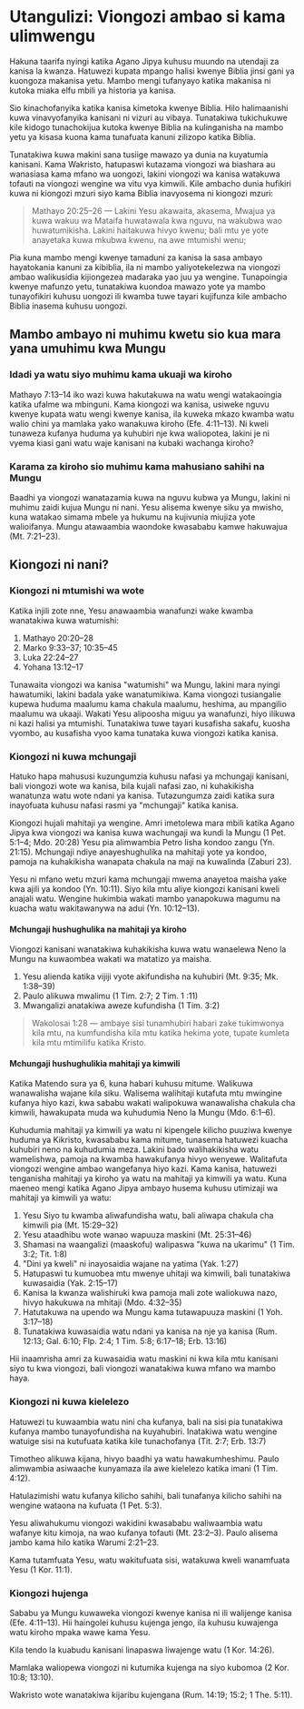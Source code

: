 # Utangulizi: Viongozi ambao si kama ulimwengu

Hakuna taarifa nyingi katika Agano Jipya kuhusu muundo na utendaji za kanisa la kwanza. Hatuwezi kupata mpango halisi kwenye Biblia jinsi gani ya kuongoza makanisa yetu. Mambo mengi tufanyayo katika makanisa ni kutoka miaka elfu mbili ya historia ya kanisa.

Sio kinachofanyika katika kanisa kimetoka kwenye Biblia. Hilo halimaanishi kuwa vinavyofanyika kanisani ni vizuri au vibaya. Tunatakiwa tukichukuwe kile kidogo tunachokijua kutoka kwenye Biblia na kulinganisha na mambo yetu ya kisasa kuona kama tunafuata kanuni zilizopo katika Biblia.

Tunatakiwa kuwa makini sana tusiige mawazo ya dunia na kuyatumia kanisani. Kama Wakristo, hatupaswi kutazama viongozi wa biashara au wanasiasa kama mfano wa uongozi, lakini viongozi wa kanisa watakuwa tofauti na viongozi wengine wa vitu vya kimwili. Kile ambacho dunia hufikiri kuwa ni kiongozi mzuri siyo kama Biblia inavyosema ni kiongozi mzuri:

> Mathayo 20:25–26 — Lakini Yesu akawaita, akasema, Mwajua ya kuwa wakuu wa Mataifa huwatawala kwa nguvu, na wakubwa wao huwatumikisha. Lakini haitakuwa hivyo kwenu; bali mtu ye yote anayetaka kuwa mkubwa kwenu, na awe mtumishi wenu;

Pia kuna mambo mengi kwenye tamaduni za kanisa la sasa ambayo hayatokania kanuni za kibiblia, ila ni mambo yaliyotekelezwa na viongozi ambao walikusidia kijiongezea madaraka yao juu ya wengine. Tunapoingia kwenye mafunzo yetu, tunatakiwa kuondoa mawazo yote ya mambo tunayofikiri kuhusu uongozi ili kwamba tuwe tayari kujifunza kile ambacho Biblia inasema kuhusu uongozi.

## Mambo ambayo ni muhimu kwetu sio kua mara yana umuhimu kwa Mungu

### Idadi ya watu siyo muhimu kama ukuaji wa kiroho

Mathayo 7:13–14 iko wazi kuwa hakutakuwa na watu wengi watakaoingia katika ufalme wa mbinguni. Kama kiongozi wa kanisa, usiweke nguvu kwenye kupata watu wengi kwenye kanisa, ila kuweka mkazo kwamba watu walio chini ya mamlaka yako wanakuwa kiroho (Efe. 4:11–13). Ni kweli tunaweza kufanya huduma ya kuhubiri nje kwa waliopotea, lakini je ni vyema kiasi gani watu waje kanisani na kubaki wachanga kiroho?

### Karama za kiroho sio muhimu kama mahusiano sahihi na Mungu

Baadhi ya viongozi wanatazamia kuwa na nguvu kubwa ya Mungu, lakini ni muhimu zaidi kujua Mungu ni nani. Yesu alisema kwenye siku ya mwisho, kuna watakao simama mbele ya hukumu na kujivunia miujiza yote walioifanya. Mungu atawaambia waondoke kwasababu kamwe hakuwajua (Mt. 7:21–23).

## Kiongozi ni nani?

### Kiongozi ni mtumishi wa wote

Katika injili zote nne, Yesu anawaambia wanafunzi wake kwamba wanatakiwa kuwa watumishi:

1. Mathayo 20:20–28
2. Marko 9:33–37; 10:35–45
3. Luka 22:24–27
4. Yohana 13:12–17

Tunawaita viongozi wa kanisa "watumishi" wa Mungu, lakini mara nyingi hawatumiki, lakini badala yake wanatumikiwa. Kama viongozi tusiangalie kupewa huduma maalumu kama chakula maalumu, heshima, au mpangilio maalumu wa ukaaji. Wakati Yesu alipoosha miguu ya wanafunzi, hiyo ilikuwa ni kazi halisi ya mtumishi. Tunatakiwa tuwe tayari kusafisha sakafu, kuosha vyombo, au kusafisha vyoo kama tunataka kuwa viongozi katika kanisa.

### Kiongozi ni kuwa mchungaji

Hatuko hapa mahususi kuzungumzia kuhusu nafasi ya mchungaji kanisani, bali viongozi wote wa kanisa, bila kujali nafasi zao, ni kuhakikisha wanatunza watu wote ndani ya kanisa. Tutazungumza zaidi katika sura inayofuata kuhusu nafasi rasmi ya "mchungaji" katika kanisa.

Kiongozi hujali mahitaji ya wengine. Amri imetolewa mara mbili katika Agano Jipya kwa viongozi wa kanisa kuwa wachungaji wa kundi la Mungu (1 Pet. 5:1–4; Mdo. 20:28) Yesu pia alimwambia Petro lisha kondoo zangu (Yn. 21:15). Mchungaji ndiye anayeshughulika na mahitaji yote ya kondoo, pamoja na kuhakikisha wanapata chakula na maji na kuwalinda (Zaburi 23).

Yesu ni mfano wetu mzuri kama mchungaji mwema anayetoa maisha yake kwa ajili ya kondoo (Yn. 10:11). Siyo kila mtu aliye kiongozi kanisani kweli anajali watu. Wengine hukimbia wakati mambo yanapokuwa magumu na kuacha watu wakitawanywa na adui (Yn. 10:12–13).

#### Mchungaji hushughulika na mahitaji ya kiroho

Viongozi kanisani wanatakiwa kuhakikisha kuwa watu wanaelewa Neno la Mungu na kuwaombea wakati wa matatizo ya maisha.

1. Yesu alienda katika vijiji vyote akifundisha na kuhubiri (Mt. 9:35; Mk. 1:38–39)
2. Paulo alikuwa mwalimu (1 Tim. 2:7; 2 Tim. 1 :11)
3. Mwangalizi anatakiwa aweze kufundisha (1 Tim. 3:2)

> Wakolosai 1:28 — ambaye sisi tunamhubiri habari zake tukimwonya kila mtu, na kumfundisha kila mtu katika hekima yote, tupate kumleta kila mtu mtimilifu katika Kristo.

#### Mchungaji hushughulikia mahitaji ya kimwili

Katika Matendo sura ya 6, kuna habari kuhusu mitume. Walikuwa wanawalisha wajane kila siku. Walisema walihitaji kutafuta mtu mwingine kufanya hiyo kazi, kwa sababu wakati walipokuwa wanawalisha chakula cha kimwili, hawakupata muda wa kuhudumia Neno la Mungu (Mdo. 6:1–6).

Kuhudumia mahitaji ya kimwili ya watu ni kipengele kilicho puuziwa kwenye huduma ya Kikristo, kwasababu kama mitume, tunasema hatuwezi kuacha kuhubiri neno na kuhudumia meza. Lakini bado walihakikisha watu wamelishwa, pamoja na kwamba hawakufanya hivyo wenyewe. Walitafuta viongozi wengine ambao wangefanya hiyo kazi. Kama kanisa, hatuwezi tenganisha mahitaji ya kiroho ya watu na mahitaji ya kimwili ya watu. Kuna maeneo mengi katika Agano Jipya ambayo husema kuhusu utimizaji wa mahitaji ya kimwili ya watu:

1. Yesu Siyo tu kwamba aliwafundisha watu, bali aliwapa chakula cha kimwili pia (Mt. 15:29–32)
2. Yesu ataadhibu wote wanao wapuuza maskini (Mt. 25:31–46)
3. Shamasi na waangalizi (maaskofu) walipaswa "kuwa na ukarimu" (1 Tim. 3:2; Tit. 1:8)
4. "Dini ya kweli" ni inayosaidia wajane na yatima (Yak. 1:27)
5. Hatupaswi tu kumuobea mtu mwenye uhitaji wa kimwili, bali tunatakiwa kuwasaidia (Yak. 2:15–17)
6. Kanisa la kwanza walishiruki kwa pamoja mali zote waliokuwa nazo, hivyo hakukuwa na mhitaji (Mdo. 4:32–35)
7. Hatutakuwa na upendo wa Mungu kama tutawapuuza maskini (1 Yoh. 3:17–18)
8. Tunatakiwa kuwasaidia watu ndani ya kanisa na nje ya kanisa (Rum. 12:13; Gal. 6:10; Flp. 2:4; 1 Tim. 5:8; 6:17–18; Erb. 13:16)

Hii inaamrisha amri za kuwasaidia watu maskini ni kwa kila mtu kanisani siyo tu kwa viongozi, bali viongozi wanatakiwa kuwa mfano wa mambo haya.

### Kiongozi ni kuwa kielelezo

Hatuwezi tu kuwaambia watu nini cha kufanya, bali na sisi pia tunatakiwa kufanya mambo tunayofundisha na kuyahubiri. Inatakiwa watu wengine watuige sisi na kutufuata katika kile tunachofanya (Tit. 2:7; Erb. 13:7)

Timotheo alikuwa kijana, hivyo baadhi ya watu hawakumheshimu. Paulo alimwambia asiwaache kunyamaza ila awe kielelezo katika imani (1 Tim. 4:12).

Hatulazimishi watu kufanya kilicho sahihi, bali tunafanya kilicho sahihi na wengine wataona na kufuata (1 Pet. 5:3).

Yesu aliwahukumu viongozi wakidini kwasababu waliwaambia watu wafanye kitu kimoja, na wao kufanya tofauti (Mt. 23:2–3). Paulo alisema jambo kama hilo katika Warumi 2:21–23.

Kama tutamfuata Yesu, watu wakitufuata sisi, watakuwa kweli wanamfuata Yesu (1 Kor. 11:1).

### Kiongozi hujenga

Sababu ya Mungu kuwaweka viongozi kwenye kanisa ni ili walijenge kanisa (Efe. 4:11–13). Hii haingolei kuhusu kujenga jengo, ila kuhusu kuwajenga watu kiroho mpaka wawe kama Yesu.

Kila tendo la kuabudu kanisani linapaswa liwajenge watu (1 Kor. 14:26).

Mamlaka waliopewa viongozi ni kutumika kujenga na siyo kubomoa (2 Kor. 10:8; 13:10).

Wakristo wote wanatakiwa kijaribu kujengana (Rum. 14:19; 15:2; 1 The. 5:11).
